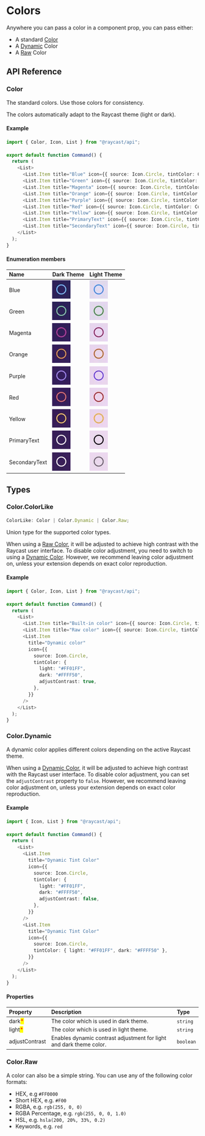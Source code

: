 # Colors

Anywhere you can pass a color in a component prop, you can pass either:

- A standard [Color](#color)
- A [Dynamic](#color.dynamic) Color
- A [Raw](#color.raw) Color

## API Reference

### Color

The standard colors. Use those colors for consistency.

The colors automatically adapt to the Raycast theme (light or dark).

#### Example

```typescript
import { Color, Icon, List } from "@raycast/api";

export default function Command() {
  return (
    <List>
      <List.Item title="Blue" icon={{ source: Icon.Circle, tintColor: Color.Blue }} />
      <List.Item title="Green" icon={{ source: Icon.Circle, tintColor: Color.Green }} />
      <List.Item title="Magenta" icon={{ source: Icon.Circle, tintColor: Color.Magenta }} />
      <List.Item title="Orange" icon={{ source: Icon.Circle, tintColor: Color.Orange }} />
      <List.Item title="Purple" icon={{ source: Icon.Circle, tintColor: Color.Purple }} />
      <List.Item title="Red" icon={{ source: Icon.Circle, tintColor: Color.Red }} />
      <List.Item title="Yellow" icon={{ source: Icon.Circle, tintColor: Color.Yellow }} />
      <List.Item title="PrimaryText" icon={{ source: Icon.Circle, tintColor: Color.PrimaryText }} />
      <List.Item title="SecondaryText" icon={{ source: Icon.Circle, tintColor: Color.SecondaryText }} />
    </List>
  );
}
```

#### Enumeration members

| Name          | Dark Theme                                                | Light Theme                                          |
| :------------ | :-------------------------------------------------------- | :--------------------------------------------------- |
| Blue          | ![](../../.gitbook/assets/color-dark-blue.webp)           | ![](../../.gitbook/assets/color-blue.webp)           |
| Green         | ![](../../.gitbook/assets/color-dark-green.webp)          | ![](../../.gitbook/assets/color-green.webp)          |
| Magenta       | ![](../../.gitbook/assets/color-dark-magenta.webp)        | ![](../../.gitbook/assets/color-magenta.webp)        |
| Orange        | ![](../../.gitbook/assets/color-dark-orange.webp)         | ![](../../.gitbook/assets/color-orange.webp)         |
| Purple        | ![](../../.gitbook/assets/color-dark-purple.webp)         | ![](../../.gitbook/assets/color-purple.webp)         |
| Red           | ![](../../.gitbook/assets/color-dark-red.webp)            | ![](../../.gitbook/assets/color-red.webp)            |
| Yellow        | ![](../../.gitbook/assets/color-dark-yellow.webp)         | ![](../../.gitbook/assets/color-yellow.webp)         |
| PrimaryText   | ![](../../.gitbook/assets/color-dark-primary-text.webp)   | ![](../../.gitbook/assets/color-primary-text.webp)   |
| SecondaryText | ![](../../.gitbook/assets/color-dark-secondary-text.webp) | ![](../../.gitbook/assets/color-secondary-text.webp) |

## Types

### Color.ColorLike

```typescript
ColorLike: Color | Color.Dynamic | Color.Raw;
```

Union type for the supported color types.

When using a [Raw Color](#color.raw), it will be adjusted to achieve high contrast with the Raycast user interface. To disable color adjustment, you need to switch to using a [Dynamic Color](#color.dynamic). However, we recommend leaving color adjustment on, unless your extension depends on exact color reproduction.

#### Example

```typescript
import { Color, Icon, List } from "@raycast/api";

export default function Command() {
  return (
    <List>
      <List.Item title="Built-in color" icon={{ source: Icon.Circle, tintColor: Color.Red }} />
      <List.Item title="Raw color" icon={{ source: Icon.Circle, tintColor: "#FF0000" }} />
      <List.Item
        title="Dynamic color"
        icon={{
          source: Icon.Circle,
          tintColor: {
            light: "#FF01FF",
            dark: "#FFFF50",
            adjustContrast: true,
          },
        }}
      />
    </List>
  );
}
```

### Color.Dynamic

A dynamic color applies different colors depending on the active Raycast theme.

When using a [Dynamic Color](#color.dynamic), it will be adjusted to achieve high contrast with the Raycast user interface. To disable color adjustment, you can set the `adjustContrast` property to `false`. However, we recommend leaving color adjustment on, unless your extension depends on exact color reproduction.

#### Example

```typescript
import { Icon, List } from "@raycast/api";

export default function Command() {
  return (
    <List>
      <List.Item
        title="Dynamic Tint Color"
        icon={{
          source: Icon.Circle,
          tintColor: {
            light: "#FF01FF",
            dark: "#FFFF50",
            adjustContrast: false,
          },
        }}
      />
      <List.Item
        title="Dynamic Tint Color"
        icon={{
          source: Icon.Circle,
          tintColor: { light: "#FF01FF", dark: "#FFFF50" },
        }}
      />
    </List>
  );
}
```

#### Properties

| Property | Description | Type |
| :--- | :--- | :--- |
| dark<mark style="color:red;">*</mark> | The color which is used in dark theme. | <code>string</code> |
| light<mark style="color:red;">*</mark> | The color which is used in light theme. | <code>string</code> |
| adjustContrast | Enables dynamic contrast adjustment for light and dark theme color. | <code>boolean</code> |

### Color.Raw

A color can also be a simple string. You can use any of the following color formats:

- HEX, e.g `#FF0000`
- Short HEX, e.g. `#F00`
- RGBA, e.g. `rgb(255, 0, 0)`
- RGBA Percentage, e.g. `rgb(255, 0, 0, 1.0)`
- HSL, e.g. `hsla(200, 20%, 33%, 0.2)`
- Keywords, e.g. `red`
